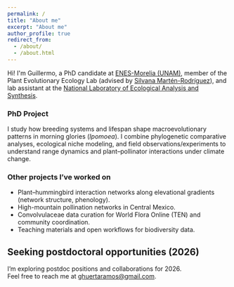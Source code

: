 ```yaml
---
permalink: /
title: "About me"
excerpt: "About me"
author_profile: true
redirect_from: 
  - /about/
  - /about.html
---
```


Hi! I'm Guillermo, a PhD candidate at <a href="http://www.enesmorelia.unam.mx/" target="_blank">ENES-Morelia (UNAM)</a>, member of the Plant Evolutionary Ecology Lab (advised by <a href="https://scholar.google.es/citations?user=8-U0ygsAAAAJ&hl" target="_blank">Silvana Martén-Rodríguez</a>), and lab assistant at the <a href="http://www.lanase.unam.mx/" target="_blank">National Laboratory of Ecological Analysis and Synthesis</a>.

### PhD Project
I study how breeding systems and lifespan shape macroevolutionary patterns in morning glories (<i>Ipomoea</i>). I combine phylogenetic comparative analyses, ecological niche modeling, and field observations/experiments to understand range dynamics and plant–pollinator interactions under climate change.

### Other projects I’ve worked on
- Plant–hummingbird interaction networks along elevational gradients (network structure, phenology).
- High-mountain pollination networks in Central Mexico.
- Convolvulaceae data curation for World Flora Online (TEN) and community coordination.
- Teaching materials and open workflows for biodiversity data.


<!--
<style>
/* simple, GH Pages–safe gallery */
.gallery {
  display: grid;
  grid-template-columns: repeat(auto-fit, minmax(180px, 1fr));
  gap: 12px;
  margin: 1rem 0 2rem;
}
.gallery figure {
  margin: 0;
  border: 1px solid #e5e5e5;
  border-radius: 8px;
  overflow: hidden;
  background: #fff;
}
.gallery a { display:block; }
.gallery img {
  width: 100%;
  height: 180px;           /* uniform card height */
  object-fit: cover;       /* crop nicely without distortion */
  display: block;
}
.gallery figcaption {
  font-size: 0.9rem;
  padding: .5rem .6rem;
  text-align: center;
  color: #555;
}
/* dark mode tweak */
@media (prefers-color-scheme: dark) {
  .gallery figure { border-color: #333; background: #111; }
  .gallery figcaption { color: #bbb; }
}
</style>

<div class="gallery">
  <figure>
    <a href="/images/Ipomoea_indica.jpeg" target="_blank" rel="noopener">
      <img src="/images/Ipomoea_indica.jpeg" alt="Ipomoea indica flower close-up">
    </a>
    <figcaption><i>Ipomoea indica</i></figcaption>
  </figure>

  <figure>
    <a href="/images/Ipomoea_hederacea.jpeg" target="_blank" rel="noopener">
      <img src="/images/Ipomoea_hederacea.jpeg" alt="Ipomoea hederacea flower">
    </a>
    <figcaption><i>Ipomoea hederacea</i></figcaption>
  </figure>

  <figure>
    <a href="/images/Ipomoea_santillanii.jpeg" target="_blank" rel="noopener">
      <img src="/images/Ipomoea_santillanii.jpeg" alt="Ipomoea santillanii flower">
    </a>
    <figcaption><i>Ipomoea santillanii</i></figcaption>
  </figure>

  <figure>
    <a href="/images/Ipomoea_decasperma.jpeg" target="_blank" rel="noopener">
      <img src="/images/Ipomoea_decasperma.jpeg" alt="Ipomoea decasperma flower">
    </a>
    <figcaption><i>Ipomoea decasperma</i></figcaption>
  </figure>

  <figure>
    <a href="/images/Ipomoea_orizabensis_novogaliciana.jpeg" target="_blank" rel="noopener">
      <img src="/images/Ipomoea_orizabensis_novogaliciana.jpeg" alt="Ipomoea orizabensis subsp. novogaliciana flower">
    </a>
    <figcaption><i>I. orizabensis</i> subsp. <i>novogaliciana</i></figcaption>
  </figure>

  <figure>
    <a href="/images/Ipomoea_dumosa.jpeg" target="_blank" rel="noopener">
      <img src="/images/Ipomoea_dumosa.jpeg" alt="Ipomoea dumosa flower">
    </a>
    <figcaption><i>Ipomoea dumosa</i></figcaption>
  </figure>
</div>
-->

## Seeking postdoctoral opportunities (2026)
I’m exploring postdoc positions and collaborations for 2026.  
Feel free to reach me at <a href="mailto:ghuertaramos@gmail.com">ghuertaramos@gmail.com</a>.

<!--
<style>
.scroll-gallery {
  display: flex;
  gap: 10px;
  overflow-x: auto;
  padding: 6px 0 12px;
  scroll-snap-type: x proximity;
}
.scroll-gallery img {
  height: 150px;
  width: auto;
  border-radius: 8px;
  scroll-snap-align: start;
  display: block;
}
  
<!--
</style>

<div class="scroll-gallery">
  <a href="/images/Ipomoea_indica.jpeg"><img src="/images/Ipomoea_indica.jpeg" alt="Ipomoea indica"></a>
  <a href="/images/Ipomoea_hederacea.jpeg"><img src="/images/Ipomoea_hederacea.jpeg" alt="Ipomoea hederacea"></a>
  <a href="/images/Ipomoea_santillanii.jpeg"><img src="/images/Ipomoea_santillanii.jpeg" alt="Ipomoea santillanii"></a>
  <a href="/images/Ipomoea_decasperma.jpeg"><img src="/images/Ipomoea_decasperma.jpeg" alt="Ipomoea decasperma"></a>
  <a href="/images/Ipomoea_orizabensis_novogaliciana.jpeg"><img src="/images/Ipomoea_orizabensis_novogaliciana.jpeg" alt="Ipomoea orizabensis subsp. novogaliciana"></a>
  <a href="/images/Ipomoea_dumosa.jpeg"><img src="/images/Ipomoea_dumosa.jpeg" alt="Ipomoea dumosa"></a>
</div>
-->
